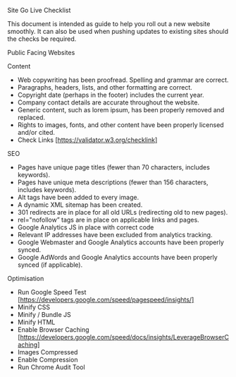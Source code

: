 Site Go Live Checklist



This document is intended as guide to help you roll out a new website smoothly. It can also be used when pushing updates to existing sites should the checks be required.



Public Facing Websites

Content

- Web copywriting has been proofread. Spelling and grammar are correct.
- Paragraphs, headers, lists, and other formatting are correct.
- Copyright date (perhaps in the footer) includes the current year.
- Company contact details are accurate throughout the website.
- Generic content, such as lorem ipsum, has been properly removed and replaced.
- Rights to images, fonts, and other content have been properly licensed and/or cited.
- Check Links [https://validator.w3.org/checklink]



SEO

- Pages have unique page titles (fewer than 70 characters, includes keywords).
- Pages have unique meta descriptions (fewer than 156 characters, includes keywords).
- Alt tags have been added to every image.
- A dynamic XML sitemap has been created.
- 301 redirects are in place for all old URLs (redirecting old to new pages).
- rel="nofollow” tags are in place on applicable links and pages.
- Google Analytics JS in place with correct code
- Relevant IP addresses have been excluded from analytics tracking.
- Google Webmaster and Google Analytics accounts have been properly synced.
- Google AdWords and Google Analytics accounts have been properly synced (if applicable).



Optimisation

- Run Google Speed Test 
  [https://developers.google.com/speed/pagespeed/insights/]
- Minify CSS
- Minify / Bundle JS
- Minify HTML
- Enable Browser Caching 
  [https://developers.google.com/speed/docs/insights/LeverageBrowserCaching]
- Images Compressed
- Enable Compression
- Run Chrome Audit Tool


